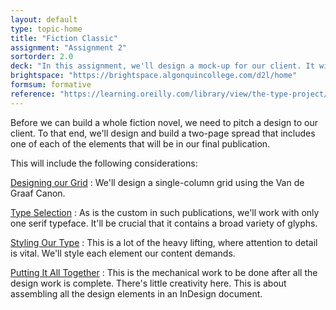 ```yaml
---
layout: default
type: topic-home
title: "Fiction Classic"
assignment: "Assignment 2"
sortorder: 2.0
deck: "In this assignment, we'll design a mock-up for our client. It will show them our design for their fiction novel with all its typographic elements."
brightspace: "https://brightspace.algonquincollege.com/d2l/home"
formsum: formative
reference: "https://learning.oreilly.com/library/view/the-type-project/9780136816034/ch31.xhtml"
---
```

Before we can build a whole fiction novel, we need to pitch a design to our client. To that end, we'll design and build a two-page spread that includes one of each of the elements that will be in our final publication.

This will include the following considerations:

[Designing our Grid](subpage1.html)
: We'll design a single-column grid using the Van de Graaf Canon.

[Type Selection](subpage2.html)
: As is the custom in such publications, we'll work with only one serif typeface. It'll be crucial that it contains a broad variety of glyphs.

[Styling Our Type](subpage3.html)
: This is a lot of the heavy lifting, where attention to detail is vital. We'll style each element our content demands.

[Putting It All Together](subpage4.html)
: This is the mechanical work to be done after all the design work is complete. There's little creativity here. This is about assembling all the design elements in an InDesign document.